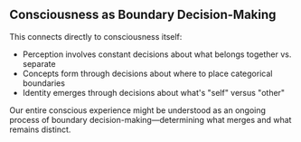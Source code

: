 ## Consciousness as Boundary Decision-Making

This connects directly to consciousness itself:

- Perception involves constant decisions about what belongs together vs. separate
- Concepts form through decisions about where to place categorical boundaries
- Identity emerges through decisions about what's "self" versus "other"

Our entire conscious experience might be understood as an ongoing process of boundary decision-making—determining what merges and what remains distinct.